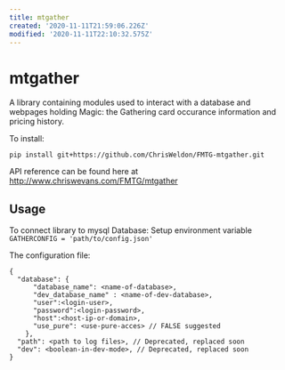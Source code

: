 ```yaml
---
title: mtgather
created: '2020-11-11T21:59:06.226Z'
modified: '2020-11-11T22:10:32.575Z'
---
```


# mtgather

A library containing modules used to interact with a database and webpages holding Magic: the Gathering card occurance information and pricing history.

To install:
```
pip install git+https://github.com/ChrisWeldon/FMTG-mtgather.git
```

API reference can be found here at http://www.chriswevans.com/FMTG/mtgather

## Usage
To connect library to mysql Database:
Setup environment variable ```GATHERCONFIG = 'path/to/config.json'```

The configuration file:
```
{
  "database": {
      "database_name": <name-of-database>,
      "dev_database_name" : <name-of-dev-database>,
      "user":<login-user>,
      "password":<login-password>,
      "host":<host-ip-or-domain>,
      "use_pure": <use-pure-acces> // FALSE suggested
    },
  "path": <path to log files>, // Deprecated, replaced soon
  "dev": <boolean-in-dev-mode>, // Deprecated, replaced soon
}

```
